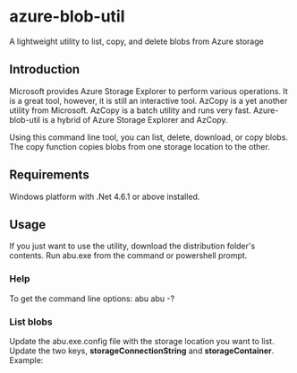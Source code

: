 # azure-blob-util
A lightweight utility to list, copy, and delete blobs from Azure storage

## Introduction
Microsoft provides Azure Storage Explorer to perform various operations.  It is a great tool, however, it is still an interactive tool.  AzCopy is a yet another utility from Microsoft.  AzCopy is a batch utility and runs very fast.  Azure-blob-util is a hybrid of Azure Storage Explorer and AzCopy.

Using this command line tool, you can list, delete, download, or copy blobs.  The copy function copies blobs from one storage location to the other.

## Requirements
Windows platform with .Net 4.6.1 or above installed.

## Usage
If you just want to use the utility, download the distribution folder's contents.
Run abu.exe from the command or powershell prompt.

### Help
To get the command line options:
abu
abu -?

### List blobs 
Update the abu.exe.config file with the storage location you want to list.
Update the two keys, **storageConnectionString** and **storageContainer**.
Example:
    <appSettings>
        <add key="storageConnectionString" value="DefaultEndpointsProtocol=https;AccountName=mystorageaccount;AccountKey=shgdgdhhd77djjdjd99odkkddpuususususd9d9d9dsomelongkey==;" />
        <add key="storageContainer" value="mycontainer" />

